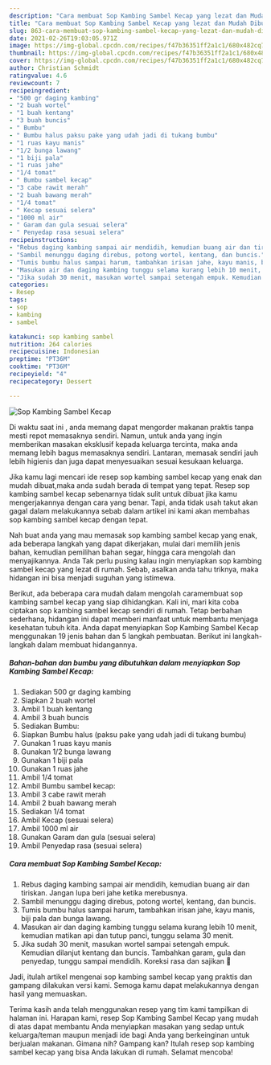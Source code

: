 ```yaml
---
description: "Cara membuat Sop Kambing Sambel Kecap yang lezat dan Mudah Dibuat"
title: "Cara membuat Sop Kambing Sambel Kecap yang lezat dan Mudah Dibuat"
slug: 863-cara-membuat-sop-kambing-sambel-kecap-yang-lezat-dan-mudah-dibuat
date: 2021-02-26T19:03:05.971Z
image: https://img-global.cpcdn.com/recipes/f47b36351ff2a1c1/680x482cq70/sop-kambing-sambel-kecap-foto-resep-utama.jpg
thumbnail: https://img-global.cpcdn.com/recipes/f47b36351ff2a1c1/680x482cq70/sop-kambing-sambel-kecap-foto-resep-utama.jpg
cover: https://img-global.cpcdn.com/recipes/f47b36351ff2a1c1/680x482cq70/sop-kambing-sambel-kecap-foto-resep-utama.jpg
author: Christian Schmidt
ratingvalue: 4.6
reviewcount: 7
recipeingredient:
- "500 gr daging kambing"
- "2 buah wortel"
- "1 buah kentang"
- "3 buah buncis"
- " Bumbu"
- " Bumbu halus paksu pake yang udah jadi di tukang bumbu"
- "1 ruas kayu manis"
- "1/2 bunga lawang"
- "1 biji pala"
- "1 ruas jahe"
- "1/4 tomat"
- " Bumbu sambel kecap"
- "3 cabe rawit merah"
- "2 buah bawang merah"
- "1/4 tomat"
- " Kecap sesuai selera"
- "1000 ml air"
- " Garam dan gula sesuai selera"
- " Penyedap rasa sesuai selera"
recipeinstructions:
- "Rebus daging kambing sampai air mendidih, kemudian buang air dan tiriskan. Jangan lupa beri jahe ketika merebusnya."
- "Sambil menunggu daging direbus, potong wortel, kentang, dan buncis."
- "Tumis bumbu halus sampai harum, tambahkan irisan jahe, kayu manis, biji pala dan bunga lawang."
- "Masukan air dan daging kambing tunggu selama kurang lebih 10 menit, kemudian matikan api dan tutup panci, tunggu selama 30 menit."
- "Jika sudah 30 menit, masukan wortel sampai setengah empuk. Kemudian dilanjut kentang dan buncis. Tambahkan garam, gula dan penyedap, tunggu sampai mendidih. Koreksi rasa dan sajikan 🤗"
categories:
- Resep
tags:
- sop
- kambing
- sambel

katakunci: sop kambing sambel 
nutrition: 264 calories
recipecuisine: Indonesian
preptime: "PT36M"
cooktime: "PT36M"
recipeyield: "4"
recipecategory: Dessert

---
```



![Sop Kambing Sambel Kecap](https://img-global.cpcdn.com/recipes/f47b36351ff2a1c1/680x482cq70/sop-kambing-sambel-kecap-foto-resep-utama.jpg)

Di waktu  saat ini , anda memang dapat mengorder makanan praktis tanpa mesti repot memasaknya sendiri. Namun, untuk anda yang ingin memberikan masakan eksklusif kepada keluarga tercinta, maka anda memang lebih bagus memasaknya sendiri. Lantaran, memasak sendiri jauh lebih higienis dan juga dapat menyesuaikan sesuai kesukaan keluarga.

Jika kamu lagi mencari ide resep sop kambing sambel kecap yang enak dan mudah dibuat,maka anda sudah berada di tempat yang tepat. Resep sop kambing sambel kecap  sebenarnya tidak sulit untuk dibuat jika kamu mengerjakannya dengan cara yang benar. Tapi, anda tidak usah takut akan gagal dalam melakukannya 
sebab dalam artikel ini kami akan membahas sop kambing sambel kecap dengan tepat.  



Nah buat anda yang mau memasak sop kambing sambel kecap yang enak, ada beberapa langkah yang dapat dikerjakan, mulai dari memilih jenis bahan, kemudian pemilihan bahan segar, hingga cara mengolah dan menyajikannya. Anda Tak perlu pusing kalau ingin menyiapkan sop kambing sambel kecap yang lezat di rumah. Sebab, asalkan anda  tahu triknya, maka hidangan ini bisa menjadi suguhan yang istimewa.

Berikut, ada beberapa cara mudah dalam mengolah caramembuat sop kambing sambel kecap yang siap dihidangkan. Kali ini, mari kita coba ciptakan sop kambing sambel kecap sendiri di rumah. Tetap berbahan sederhana, hidangan ini dapat memberi manfaat untuk membantu menjaga kesehatan tubuh kita. Anda dapat menyiapkan Sop Kambing Sambel Kecap menggunakan 19 jenis bahan dan 5 langkah pembuatan. Berikut ini langkah-langkah dalam membuat hidangannya.

<!--inarticleads1-->

##### Bahan-bahan dan bumbu yang dibutuhkan dalam menyiapkan Sop Kambing Sambel Kecap:

1. Sediakan 500 gr daging kambing
1. Siapkan 2 buah wortel
1. Ambil 1 buah kentang
1. Ambil 3 buah buncis
1. Sediakan  Bumbu:
1. Siapkan  Bumbu halus (paksu pake yang udah jadi di tukang bumbu)
1. Gunakan 1 ruas kayu manis
1. Gunakan 1/2 bunga lawang
1. Gunakan 1 biji pala
1. Gunakan 1 ruas jahe
1. Ambil 1/4 tomat
1. Ambil  Bumbu sambel kecap:
1. Ambil 3 cabe rawit merah
1. Ambil 2 buah bawang merah
1. Sediakan 1/4 tomat
1. Ambil  Kecap (sesuai selera)
1. Ambil 1000 ml air
1. Gunakan  Garam dan gula (sesuai selera)
1. Ambil  Penyedap rasa (sesuai selera)




<!--inarticleads2-->

##### Cara membuat Sop Kambing Sambel Kecap:

1. Rebus daging kambing sampai air mendidih, kemudian buang air dan tiriskan. Jangan lupa beri jahe ketika merebusnya.
1. Sambil menunggu daging direbus, potong wortel, kentang, dan buncis.
1. Tumis bumbu halus sampai harum, tambahkan irisan jahe, kayu manis, biji pala dan bunga lawang.
1. Masukan air dan daging kambing tunggu selama kurang lebih 10 menit, kemudian matikan api dan tutup panci, tunggu selama 30 menit.
1. Jika sudah 30 menit, masukan wortel sampai setengah empuk. Kemudian dilanjut kentang dan buncis. Tambahkan garam, gula dan penyedap, tunggu sampai mendidih. Koreksi rasa dan sajikan 🤗




Jadi, itulah artikel mengenai  sop kambing sambel kecap  yang praktis dan gampang dilakukan versi kami. Semoga kamu dapat melakukannya dengan hasil yang memuaskan. 

Terima kasih anda telah menggunakan resep yang tim kami tampilkan di halaman ini. Harapan kami, resep  Sop Kambing Sambel Kecap yang mudah di atas dapat membantu Anda menyiapkan masakan yang sedap untuk keluarga/teman maupun menjadi ide bagi Anda yang berkeinginan untuk berjualan makanan. Gimana nih? Gampang kan? Itulah resep sop kambing sambel kecap yang bisa Anda lakukan di rumah. Selamat mencoba!

